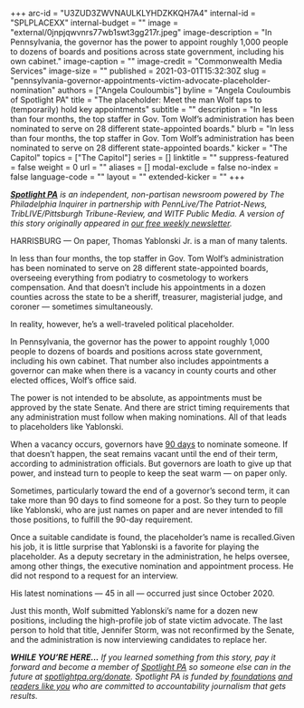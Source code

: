 +++
arc-id = "U3ZUD3ZWVNAULKLYHDZKKQH7A4"
internal-id = "SPLPLACEXX"
internal-budget = ""
image = "external/0jnpjqwvnrs77wb1swt3gg217r.jpeg"
image-description = "In Pennsylvania, the governor has the power to appoint roughly 1,000 people to dozens of boards and positions across state government, including his own cabinet."
image-caption = ""
image-credit = "Commonwealth Media Services"
image-size = ""
published = 2021-03-01T15:32:30Z
slug = "pennsylvania-governor-appointments-victim-advocate-placeholder-nomination"
authors = ["Angela Couloumbis"]
byline = "Angela Couloumbis of Spotlight PA"
title = "The placeholder: Meet the man Wolf taps to (temporarily) hold key appointments"
subtitle = ""
description = "In less than four months, the top staffer in Gov. Tom Wolf’s administration has been nominated to serve on 28 different state-appointed boards."
blurb = "In less than four months, the top staffer in Gov. Tom Wolf’s administration has been nominated to serve on 28 different state-appointed boards."
kicker = "The Capitol"
topics = ["The Capitol"]
series = []
linktitle = ""
suppress-featured = false
weight = 0
url = ""
aliases = []
modal-exclude = false
no-index = false
language-code = ""
layout = ""
extended-kicker = ""
+++

<a href="https://www.spotlightpa.org/"><i><b>Spotlight PA</b></i></a><i> is an independent, non-partisan newsroom powered by The Philadelphia Inquirer in partnership with PennLive/The Patriot-News, TribLIVE/Pittsburgh Tribune-Review, and WITF Public Media. A version of this story originally appeared in </i><a href="https://www.spotlightpa.org/newsletters"><i>our free weekly newsletter</i></a><i>.</i>

HARRISBURG — On paper, Thomas Yablonski Jr. is a man of many talents.

In less than four months, the top staffer in Gov. Tom Wolf’s administration has been nominated to serve on 28 different state-appointed boards, overseeing everything from podiatry to cosmetology to workers compensation. And that doesn’t include his appointments in a dozen counties across the state to be a sheriff, treasurer, magisterial judge, and coroner — sometimes simultaneously.

In reality, however, he’s a well-traveled political placeholder.

In Pennsylvania, the governor has the power to appoint roughly 1,000 people to dozens of boards and positions across state government, including his own cabinet. That number also includes appointments a governor can make when there is a vacancy in county courts and other elected offices, Wolf’s office said.

<script src="https://www.spotlightpa.org/embed.js" async></script><div data-spl-embed-version="1" data-spl-src="https://www.spotlightpa.org/embeds/newsletter/"></div>

The power is not intended to be absolute, as appointments must be approved by the state Senate. And there are strict timing requirements that any administration must follow when making nominations. All of that leads to placeholders like Yablonski.

When a vacancy occurs, governors have <a href="https://web.archive.org/20121113165923/https://www.legis.state.pa.us/cfdocs/legis/LI/consCheck.cfm?txtType=HTM&ttl=00&div=0&chpt=4&sctn=8&subsctn=0">90 days</a> to nominate someone. If that doesn’t happen, the seat remains vacant until the end of their term, according to administration officials. But governors are loath to give up that power, and instead turn to people to keep the seat warm — on paper only.

Sometimes, particularly toward the end of a governor’s second term, it can take more than 90 days to find someone for a post. So they turn to people like Yablonski, who are just names on paper and are never intended to fill those positions, to fulfill the 90-day requirement.

Once a suitable candidate is found, the placeholder’s name is recalled.Given his job, it is little surprise that Yablonski is a favorite for playing the placeholder. As a deputy secretary in the administration, he helps oversee, among other things, the executive nomination and appointment process. He did not respond to a request for an interview.

His latest nominations — 45 in all — occurred just since October 2020.

Just this month, Wolf submitted Yablonski’s name for a dozen new positions, including the high-profile job of state victim advocate. The last person to hold that title, Jennifer Storm, was not reconfirmed by the Senate, and the administration is now interviewing candidates to replace her.

<i><b>WHILE YOU’RE HERE...</b></i><i> If you learned something from this story, pay it forward and become a member of </i><a href="https://www.spotlightpa.org/"><i>Spotlight PA</i></a><i> so someone else can in the future at </i><a href="https://www.spotlightpa.org/donate"><i>spotlightpa.org/donate</i></a><i>. Spotlight PA is funded by</i><a href="https://www.spotlightpa.org/support"><i> foundations</i></a><i> </i><a href="https://www.spotlightpa.org/support"><i>and readers like you</i></a><i> who are committed to accountability journalism that gets results.</i>
